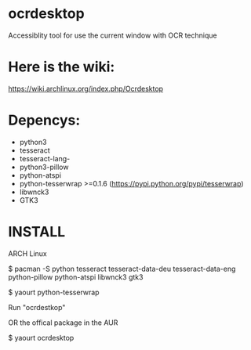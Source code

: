 # ocrdesktop
Accessiblity tool for use the current window with OCR technique 

# Here is the wiki:
https://wiki.archlinux.org/index.php/Ocrdesktop

# Depencys:
- python3
- tesseract
- tesseract-lang-<yourLanguageCode>
- python3-pillow
- python-atspi
- python-tesserwrap >=0.1.6 (https://pypi.python.org/pypi/tesserwrap)
- libwnck3
- GTK3

# INSTALL 
ARCH Linux

$ pacman -S python tesseract tesseract-data-deu tesseract-data-eng python-pillow python-atspi libwnck3 gtk3

$ yaourt python-tesserwrap

Run "ocrdestkop"

OR the offical package in the AUR

$ yaourt ocrdesktop
